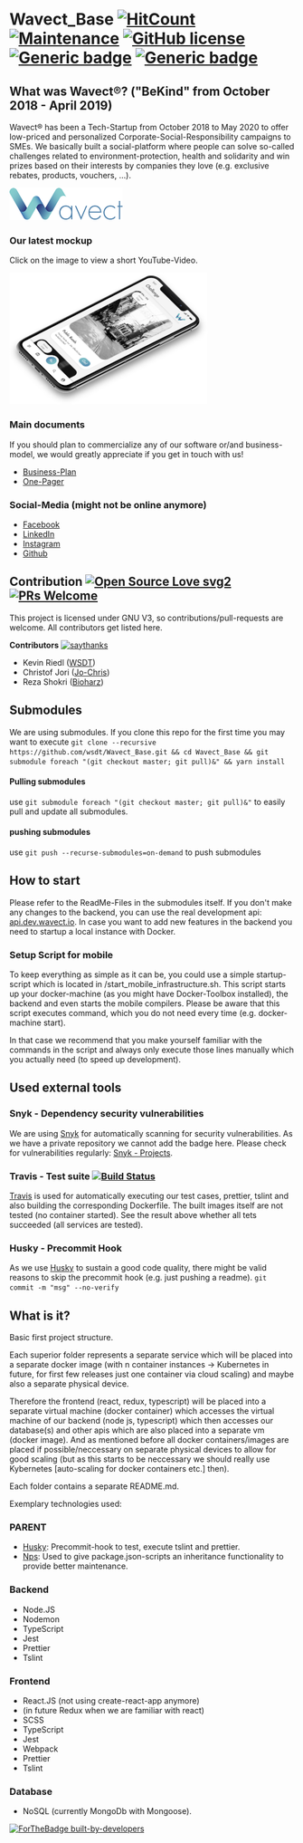 # Wavect_Base [![HitCount](http://hits.dwyl.com/wsdt/Wavect_Base.svg)](http://hits.dwyl.com/wsdt/Wavect_Base) [![Maintenance](https://img.shields.io/badge/Maintained%3F-no-red.svg)](https://bitbucket.org/lbesson/ansi-colors) [![GitHub license](https://img.shields.io/github/license/wsdt/Wavect_Base.svg)](https://github.com/wsdt/Wavect_Base/blob/master/LICENSE) [![Generic badge](https://img.shields.io/badge/Made%20with-TypeScript-9cf)](https://www.typescriptlang.org/) [![Generic badge](https://img.shields.io/badge/Docker-Compatible-blue.svg)](https://docker.com)


## What was Wavect®? ("BeKind" from October 2018 - April 2019)
Wavect® has been a Tech-Startup from October 2018 to May 2020 to offer low-priced and personalized Corporate-Social-Responsibility campaigns to SMEs. We basically built a social-platform where people can solve so-called challenges related to environment-protection, health and solidarity and win prizes based on their interests by companies they love (e.g. exclusive rebates, products, vouchers, ...).

![Image Wavect_Logo](https://github.com/wsdt/Wavect_Base/blob/master/files_github/Marketing/Corporate-Identity/01_Logo/color/combination-mark/png/Logo_WAVECT_color_comb-m_200.png)

### Our latest mockup
Click on the image to view a short YouTube-Video.

[![Wavect - Mockup](https://github.com/wsdt/Wavect_Base/blob/master/files_github/Marketing/Corporate-Identity/15_Prototype/Wireframes_Mockups_Design/20190925_MariellasMockup.png)](https://youtu.be/xrLBjZwvPRU "Wavect - Mockup")


### Main documents
If you should plan to commercialize any of our software or/and business-model, we would greatly appreciate if you get in touch with us!
* [Business-Plan](https://github.com/wsdt/Wavect_Base/blob/master/files_github/Wavect_BusinessPlan.pdf)
* [One-Pager](https://github.com/wsdt/Wavect_Base/blob/master/files_github/Konzept_OnePager.pdf)


### Social-Media (might not be online anymore)
* [Facebook](https://www.facebook.com/wavect/)
* [LinkedIn](https://www.linkedin.com/company/wavect)
* [Instagram](https://www.instagram.com/wavect.io)
* [Github](https://github.com/bekind-austria)


## Contribution [![Open Source Love svg2](https://badges.frapsoft.com/os/v2/open-source.svg?v=103)](https://github.com/ellerbrock/open-source-badges/) [![PRs Welcome](https://img.shields.io/badge/PRs-welcome-brightgreen.svg?style=flat-square)](http://makeapullrequest.com)

This project is licensed under GNU V3, so contributions/pull-requests are welcome. All contributors get listed here. 

**Contributors** [![saythanks](https://img.shields.io/badge/say-thanks-ff69b4.svg)](https://saythanks.io/to/kennethreitz)
- Kevin Riedl ([WSDT](https://github.com/wsdt))
- Christof Jori ([Jo-Chris](https://github.com/Jo-Chris))
- Reza Shokri ([Bioharz](https://github.com/bioharz))



## Submodules
We are using submodules. If you clone this repo for the first time you may want to execute 
`git clone --recursive https://github.com/wsdt/Wavect_Base.git && cd Wavect_Base && git submodule foreach "(git checkout master; git pull)&" && yarn install`

#### Pulling submodules
use `git submodule foreach "(git checkout master; git pull)&"` to easily pull and update all submodules.

#### pushing submodules
use `git push --recurse-submodules=on-demand` to push submodules

## How to start
Please refer to the ReadMe-Files in the submodules itself. If you don't make any changes to the backend, you can
use the real development api: [api.dev.wavect.io](https://api.dev.wavect.io). In case you want to add new features in the backend 
you need to startup a local instance with Docker. 

### Setup Script for mobile
To keep everything as simple as it can be, you could use a simple startup-script which is located in /start_mobile_infrastructure.sh.
This script starts up your docker-machine (as you might have Docker-Toolbox installed), the backend and even starts the mobile
compilers. Please be aware that this script executes command, which you do not need every time (e.g. docker-machine start). 

In that case we recommend that you make yourself familiar with the commands in the script and always only execute those lines manually
which you actually need (to speed up development). 


## Used external tools 
### Snyk - Dependency security vulnerabilities
We are using [Snyk](https://snyk.io) for automatically scanning for security vulnerabilities. As we have a private repository we cannot add the badge here. Please check for vulnerabilities regularly: [Snyk - Projects](https://app.snyk.io/org/wsdt/projects). 

### Travis - Test suite [![Build Status](https://travis-ci.com/wsdt/BeKind_Playground.svg?token=DRpYu6MjKAo2SePYFzpo&branch=master)](https://travis-ci.com/wsdt/BeKind_Playground)
[Travis](https://travis-ci.com) is used for automatically executing our test cases, prettier, tslint and also building the corresponding Dockerfile. The built images itself are not tested (no container started). See the result above whether all tets succeeded (all services are tested). 

### Husky - Precommit Hook
As we use [Husky](https://github.com/typicode/husky) to sustain a good code quality, there might be valid reasons to skip the precommit hook (e.g. just pushing a readme). 
`git commit -m "msg" --no-verify`

## What is it?
Basic first project structure. 

Each superior folder represents a separate service which will be placed into a separate docker image (with n container instances -> Kubernetes in future, for first few releases just one container via cloud scaling) and maybe also a separate physical device. 

Therefore the frontend (react, redux, typescript) will be placed into a separate virtual machine (docker container) which accesses the virtual machine of our backend (node js, typescript) which then accesses our database(s) and other apis which are also placed into a separate vm (docker image). And as mentioned before all docker containers/images are placed if possible/neccessary on separate physical devices to allow for good scaling (but as this starts to be neccessary we should really use Kybernetes [auto-scaling for docker containers etc.] then).

Each folder contains a separate README.md. 

Exemplary technologies used: 
### PARENT
- [Husky](https://github.com/typicode/husky): Precommit-hook to test, execute tslint and prettier.
- [Nps](https://github.com/kentcdodds/nps): Used to give package.json-scripts an inheritance functionality to provide better maintenance. 

### Backend
- Node.JS
- Nodemon
- TypeScript
- Jest
- Prettier
- Tslint

### Frontend
- React.JS (not using create-react-app anymore)
- (in future Redux when we are familiar with react)
- SCSS
- TypeScript
- Jest
- Webpack
- Prettier
- Tslint

### Database
- NoSQL (currently MongoDb with Mongoose). 

[![ForTheBadge built-by-developers](http://ForTheBadge.com/images/badges/built-by-developers.svg)](https://GitHub.com/wsdt/)
